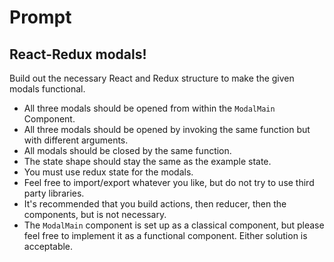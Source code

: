 # Prompt

## React-Redux modals!

Build out the necessary React and Redux structure to make the given modals functional.

* All three modals should be opened from within the `ModalMain` Component.
* All three modals should be opened by invoking the same function but with different arguments.
* All modals should be closed by the same function.
* The state shape should stay the same as the example state.
* You must use redux state for the modals.
* Feel free to import/export whatever you like, but do not try to use third party libraries.
* It's recommended that you build actions, then reducer, then the components, but is not necessary.
* The `ModalMain` component is set up as a classical component, but please feel free to implement it as a functional component.  Either solution is acceptable.
